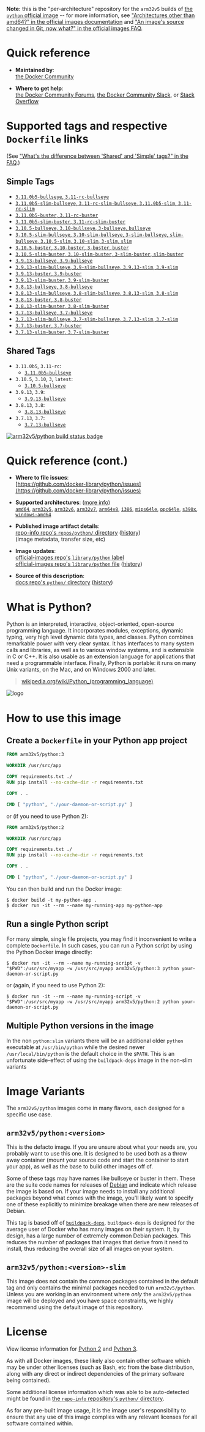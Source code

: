 <!--

********************************************************************************

WARNING:

    DO NOT EDIT "python/README.md"

    IT IS AUTO-GENERATED

    (from the other files in "python/" combined with a set of templates)

********************************************************************************

-->

**Note:** this is the "per-architecture" repository for the `arm32v5` builds of [the `python` official image](https://hub.docker.com/_/python) -- for more information, see ["Architectures other than amd64?" in the official images documentation](https://github.com/docker-library/official-images#architectures-other-than-amd64) and ["An image's source changed in Git, now what?" in the official images FAQ](https://github.com/docker-library/faq#an-images-source-changed-in-git-now-what).

# Quick reference

-	**Maintained by**:  
	[the Docker Community](https://github.com/docker-library/python)

-	**Where to get help**:  
	[the Docker Community Forums](https://forums.docker.com/), [the Docker Community Slack](https://dockr.ly/slack), or [Stack Overflow](https://stackoverflow.com/search?tab=newest&q=docker)

# Supported tags and respective `Dockerfile` links

(See ["What's the difference between 'Shared' and 'Simple' tags?" in the FAQ](https://github.com/docker-library/faq#whats-the-difference-between-shared-and-simple-tags).)

## Simple Tags

-	[`3.11.0b5-bullseye`, `3.11-rc-bullseye`](https://github.com/docker-library/python/blob/a2ed46f4405e35ddd583deb6001b7a90bb1bd810/3.11-rc/bullseye/Dockerfile)
-	[`3.11.0b5-slim-bullseye`, `3.11-rc-slim-bullseye`, `3.11.0b5-slim`, `3.11-rc-slim`](https://github.com/docker-library/python/blob/a2ed46f4405e35ddd583deb6001b7a90bb1bd810/3.11-rc/slim-bullseye/Dockerfile)
-	[`3.11.0b5-buster`, `3.11-rc-buster`](https://github.com/docker-library/python/blob/a2ed46f4405e35ddd583deb6001b7a90bb1bd810/3.11-rc/buster/Dockerfile)
-	[`3.11.0b5-slim-buster`, `3.11-rc-slim-buster`](https://github.com/docker-library/python/blob/a2ed46f4405e35ddd583deb6001b7a90bb1bd810/3.11-rc/slim-buster/Dockerfile)
-	[`3.10.5-bullseye`, `3.10-bullseye`, `3-bullseye`, `bullseye`](https://github.com/docker-library/python/blob/39ee37caebef9628f3b906b8b778d467eb32005f/3.10/bullseye/Dockerfile)
-	[`3.10.5-slim-bullseye`, `3.10-slim-bullseye`, `3-slim-bullseye`, `slim-bullseye`, `3.10.5-slim`, `3.10-slim`, `3-slim`, `slim`](https://github.com/docker-library/python/blob/39ee37caebef9628f3b906b8b778d467eb32005f/3.10/slim-bullseye/Dockerfile)
-	[`3.10.5-buster`, `3.10-buster`, `3-buster`, `buster`](https://github.com/docker-library/python/blob/39ee37caebef9628f3b906b8b778d467eb32005f/3.10/buster/Dockerfile)
-	[`3.10.5-slim-buster`, `3.10-slim-buster`, `3-slim-buster`, `slim-buster`](https://github.com/docker-library/python/blob/39ee37caebef9628f3b906b8b778d467eb32005f/3.10/slim-buster/Dockerfile)
-	[`3.9.13-bullseye`, `3.9-bullseye`](https://github.com/docker-library/python/blob/a2fb1c55b3fee7dff0f99bad5783b824c9c57229/3.9/bullseye/Dockerfile)
-	[`3.9.13-slim-bullseye`, `3.9-slim-bullseye`, `3.9.13-slim`, `3.9-slim`](https://github.com/docker-library/python/blob/a2fb1c55b3fee7dff0f99bad5783b824c9c57229/3.9/slim-bullseye/Dockerfile)
-	[`3.9.13-buster`, `3.9-buster`](https://github.com/docker-library/python/blob/a2fb1c55b3fee7dff0f99bad5783b824c9c57229/3.9/buster/Dockerfile)
-	[`3.9.13-slim-buster`, `3.9-slim-buster`](https://github.com/docker-library/python/blob/a2fb1c55b3fee7dff0f99bad5783b824c9c57229/3.9/slim-buster/Dockerfile)
-	[`3.8.13-bullseye`, `3.8-bullseye`](https://github.com/docker-library/python/blob/c209a0a19d56bec3460d3493178025698626fd4a/3.8/bullseye/Dockerfile)
-	[`3.8.13-slim-bullseye`, `3.8-slim-bullseye`, `3.8.13-slim`, `3.8-slim`](https://github.com/docker-library/python/blob/c209a0a19d56bec3460d3493178025698626fd4a/3.8/slim-bullseye/Dockerfile)
-	[`3.8.13-buster`, `3.8-buster`](https://github.com/docker-library/python/blob/c209a0a19d56bec3460d3493178025698626fd4a/3.8/buster/Dockerfile)
-	[`3.8.13-slim-buster`, `3.8-slim-buster`](https://github.com/docker-library/python/blob/c209a0a19d56bec3460d3493178025698626fd4a/3.8/slim-buster/Dockerfile)
-	[`3.7.13-bullseye`, `3.7-bullseye`](https://github.com/docker-library/python/blob/722b6387a9fdd7a86e4862b375189964c89c98d8/3.7/bullseye/Dockerfile)
-	[`3.7.13-slim-bullseye`, `3.7-slim-bullseye`, `3.7.13-slim`, `3.7-slim`](https://github.com/docker-library/python/blob/722b6387a9fdd7a86e4862b375189964c89c98d8/3.7/slim-bullseye/Dockerfile)
-	[`3.7.13-buster`, `3.7-buster`](https://github.com/docker-library/python/blob/722b6387a9fdd7a86e4862b375189964c89c98d8/3.7/buster/Dockerfile)
-	[`3.7.13-slim-buster`, `3.7-slim-buster`](https://github.com/docker-library/python/blob/722b6387a9fdd7a86e4862b375189964c89c98d8/3.7/slim-buster/Dockerfile)

## Shared Tags

-	`3.11.0b5`, `3.11-rc`:
	-	[`3.11.0b5-bullseye`](https://github.com/docker-library/python/blob/a2ed46f4405e35ddd583deb6001b7a90bb1bd810/3.11-rc/bullseye/Dockerfile)
-	`3.10.5`, `3.10`, `3`, `latest`:
	-	[`3.10.5-bullseye`](https://github.com/docker-library/python/blob/39ee37caebef9628f3b906b8b778d467eb32005f/3.10/bullseye/Dockerfile)
-	`3.9.13`, `3.9`:
	-	[`3.9.13-bullseye`](https://github.com/docker-library/python/blob/a2fb1c55b3fee7dff0f99bad5783b824c9c57229/3.9/bullseye/Dockerfile)
-	`3.8.13`, `3.8`:
	-	[`3.8.13-bullseye`](https://github.com/docker-library/python/blob/c209a0a19d56bec3460d3493178025698626fd4a/3.8/bullseye/Dockerfile)
-	`3.7.13`, `3.7`:
	-	[`3.7.13-bullseye`](https://github.com/docker-library/python/blob/722b6387a9fdd7a86e4862b375189964c89c98d8/3.7/bullseye/Dockerfile)

[![arm32v5/python build status badge](https://img.shields.io/jenkins/s/https/doi-janky.infosiftr.net/job/multiarch/job/arm32v5/job/python.svg?label=arm32v5/python%20%20build%20job)](https://doi-janky.infosiftr.net/job/multiarch/job/arm32v5/job/python/)

# Quick reference (cont.)

-	**Where to file issues**:  
	[https://github.com/docker-library/python/issues](https://github.com/docker-library/python/issues)

-	**Supported architectures**: ([more info](https://github.com/docker-library/official-images#architectures-other-than-amd64))  
	[`amd64`](https://hub.docker.com/r/amd64/python/), [`arm32v5`](https://hub.docker.com/r/arm32v5/python/), [`arm32v6`](https://hub.docker.com/r/arm32v6/python/), [`arm32v7`](https://hub.docker.com/r/arm32v7/python/), [`arm64v8`](https://hub.docker.com/r/arm64v8/python/), [`i386`](https://hub.docker.com/r/i386/python/), [`mips64le`](https://hub.docker.com/r/mips64le/python/), [`ppc64le`](https://hub.docker.com/r/ppc64le/python/), [`s390x`](https://hub.docker.com/r/s390x/python/), [`windows-amd64`](https://hub.docker.com/r/winamd64/python/)

-	**Published image artifact details**:  
	[repo-info repo's `repos/python/` directory](https://github.com/docker-library/repo-info/blob/master/repos/python) ([history](https://github.com/docker-library/repo-info/commits/master/repos/python))  
	(image metadata, transfer size, etc)

-	**Image updates**:  
	[official-images repo's `library/python` label](https://github.com/docker-library/official-images/issues?q=label%3Alibrary%2Fpython)  
	[official-images repo's `library/python` file](https://github.com/docker-library/official-images/blob/master/library/python) ([history](https://github.com/docker-library/official-images/commits/master/library/python))

-	**Source of this description**:  
	[docs repo's `python/` directory](https://github.com/docker-library/docs/tree/master/python) ([history](https://github.com/docker-library/docs/commits/master/python))

# What is Python?

Python is an interpreted, interactive, object-oriented, open-source programming language. It incorporates modules, exceptions, dynamic typing, very high level dynamic data types, and classes. Python combines remarkable power with very clear syntax. It has interfaces to many system calls and libraries, as well as to various window systems, and is extensible in C or C++. It is also usable as an extension language for applications that need a programmable interface. Finally, Python is portable: it runs on many Unix variants, on the Mac, and on Windows 2000 and later.

> [wikipedia.org/wiki/Python_(programming_language)](https://en.wikipedia.org/wiki/Python_%28programming_language%29)

![logo](https://raw.githubusercontent.com/docker-library/docs/01c12653951b2fe592c1f93a13b4e289ada0e3a1/python/logo.png)

# How to use this image

## Create a `Dockerfile` in your Python app project

```dockerfile
FROM arm32v5/python:3

WORKDIR /usr/src/app

COPY requirements.txt ./
RUN pip install --no-cache-dir -r requirements.txt

COPY . .

CMD [ "python", "./your-daemon-or-script.py" ]
```

or (if you need to use Python 2):

```dockerfile
FROM arm32v5/python:2

WORKDIR /usr/src/app

COPY requirements.txt ./
RUN pip install --no-cache-dir -r requirements.txt

COPY . .

CMD [ "python", "./your-daemon-or-script.py" ]
```

You can then build and run the Docker image:

```console
$ docker build -t my-python-app .
$ docker run -it --rm --name my-running-app my-python-app
```

## Run a single Python script

For many simple, single file projects, you may find it inconvenient to write a complete `Dockerfile`. In such cases, you can run a Python script by using the Python Docker image directly:

```console
$ docker run -it --rm --name my-running-script -v "$PWD":/usr/src/myapp -w /usr/src/myapp arm32v5/python:3 python your-daemon-or-script.py
```

or (again, if you need to use Python 2):

```console
$ docker run -it --rm --name my-running-script -v "$PWD":/usr/src/myapp -w /usr/src/myapp arm32v5/python:2 python your-daemon-or-script.py
```

## Multiple Python versions in the image

In the non `python:slim` variants there will be an additional older `python` executable at `/usr/bin/python` while the desired newer `/usr/local/bin/python` is the default choice in the `$PATH`. This is an unfortunate side-effect of using the `buildpack-deps` image in the non-slim variants

# Image Variants

The `arm32v5/python` images come in many flavors, each designed for a specific use case.

## `arm32v5/python:<version>`

This is the defacto image. If you are unsure about what your needs are, you probably want to use this one. It is designed to be used both as a throw away container (mount your source code and start the container to start your app), as well as the base to build other images off of.

Some of these tags may have names like bullseye or buster in them. These are the suite code names for releases of [Debian](https://wiki.debian.org/DebianReleases) and indicate which release the image is based on. If your image needs to install any additional packages beyond what comes with the image, you'll likely want to specify one of these explicitly to minimize breakage when there are new releases of Debian.

This tag is based off of [`buildpack-deps`](https://hub.docker.com/_/buildpack-deps/). `buildpack-deps` is designed for the average user of Docker who has many images on their system. It, by design, has a large number of extremely common Debian packages. This reduces the number of packages that images that derive from it need to install, thus reducing the overall size of all images on your system.

## `arm32v5/python:<version>-slim`

This image does not contain the common packages contained in the default tag and only contains the minimal packages needed to run `arm32v5/python`. Unless you are working in an environment where *only* the `arm32v5/python` image will be deployed and you have space constraints, we highly recommend using the default image of this repository.

# License

View license information for [Python 2](https://docs.python.org/2/license.html) and [Python 3](https://docs.python.org/3/license.html).

As with all Docker images, these likely also contain other software which may be under other licenses (such as Bash, etc from the base distribution, along with any direct or indirect dependencies of the primary software being contained).

Some additional license information which was able to be auto-detected might be found in [the `repo-info` repository's `python/` directory](https://github.com/docker-library/repo-info/tree/master/repos/python).

As for any pre-built image usage, it is the image user's responsibility to ensure that any use of this image complies with any relevant licenses for all software contained within.
